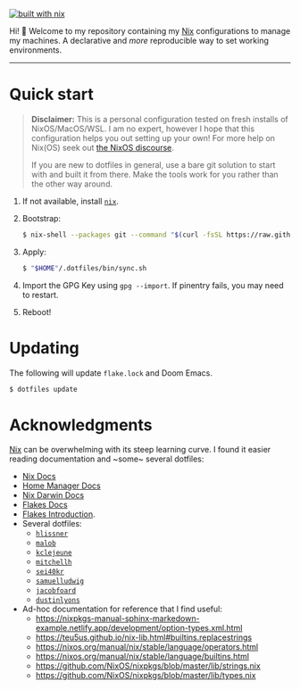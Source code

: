 [![built with nix](https://builtwithnix.org/badge.svg)](https://builtwithnix.org)

Hi! 👋 Welcome to my repository containing my [Nix](https://nixos.org/) configurations to manage my machines. A declarative and _more_ reproducible way to set working environments.

----

# Quick start

> **Disclaimer:** This is a personal configuration tested on fresh installs of NixOS/MacOS/WSL. I am no expert, however 
> I hope that this configuration helps you out setting up your own! For more help on Nix(OS) seek out [the NixOS discourse](https://discourse.nixos.org).
> 
> If you are new to dotfiles in general, use a bare git solution to start with and built it from there. Make the tools work for you rather than the other way around.

1. If not available, install [`nix`](https://nixos.org/manual/nix/stable/installation/installing-binary.html).

2. Bootstrap:

   ```sh
   $ nix-shell --packages git --command "$(curl -fsSL https://raw.githubusercontent.com/bphenriques/dotfiles/master/bin/bootstrap.sh)"
   ```

3. Apply:
   ```sh
   $ "$HOME"/.dotfiles/bin/sync.sh
   ```

4. Import the GPG Key using `gpg --import`. If pinentry fails, you may need to restart.
   
5. Reboot!

# Updating

The following will update `flake.lock` and Doom Emacs.
```sh
$ dotfiles update
```

# Acknowledgments

[Nix](https://nixos.org/) can be overwhelming with its steep learning curve. I found it easier reading documentation and ~some~ several dotfiles:
- [Nix Docs](https://nixos.org/guides/nix-pills/)
- [Home Manager Docs](https://nix-community.github.io/home-manager)
- [Nix Darwin Docs](https://daiderd.com/nix-darwin/manual/index.html)
- [Flakes Docs](https://nixos.wiki/wiki/Flakes)
- [Flakes Introduction](https://www.tweag.io/blog/2020-05-25-flakes/).
- Several dotfiles:
    - [`hlissner`](https://github.com/hlissner/dotfiles)
    - [`malob`](https://github.com/malob/nixpkgs)
    - [`kclejeune`](https://github.com/kclejeune/system)
    - [`mitchellh`](https://github.com/mitchellh/nixos-config)
    - [`sei40kr`](https://github.com/sei40kr/dotfiles)
    - [`samuelludwig`](https://github.com/samuelludwig/nixrc)
    - [`jacobfoard`](https://github.com/jacobfoard/dotfiles)
    - [`dustinlyons`](https://github.com/dustinlyons/nixos-config)
- Ad-hoc documentation for reference that I find useful:
  - https://nixpkgs-manual-sphinx-markedown-example.netlify.app/development/option-types.xml.html
  - https://teu5us.github.io/nix-lib.html#builtins.replacestrings
  - https://nixos.org/manual/nix/stable/language/operators.html
  - https://nixos.org/manual/nix/stable/language/builtins.html
  - https://github.com/NixOS/nixpkgs/blob/master/lib/strings.nix
  - https://github.com/NixOS/nixpkgs/blob/master/lib/types.nix
